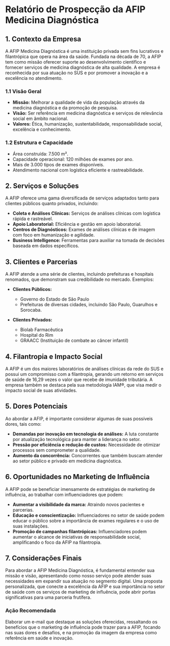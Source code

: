 # Relatório de Prospecção da AFIP Medicina Diagnóstica

## 1. Contexto da Empresa
A AFIP Medicina Diagnóstica é uma instituição privada sem fins lucrativos e filantrópica que opera na área da saúde. Fundada na década de 70, a AFIP tem como missão oferecer suporte ao desenvolvimento científico e fornecer serviços de medicina diagnóstica de alta qualidade. A empresa é reconhecida por sua atuação no SUS e por promover a inovação e a excelência no atendimento.

### 1.1 Visão Geral
- **Missão:** Melhorar a qualidade de vida da população através da medicina diagnóstica e da promoção de pesquisa.
- **Visão:** Ser referência em medicina diagnóstica e serviços de relevância social em âmbito nacional.
- **Valores:** Ética, humanização, sustentabilidade, responsabilidade social, excelência e conhecimento.

### 1.2 Estrutura e Capacidade
- Área construída: 7.500 m².
- Capacidade operacional: 120 milhões de exames por ano.
- Mais de 3.000 tipos de exames disponíveis.
- Atendimento nacional com logística eficiente e rastreabilidade.

## 2. Serviços e Soluções
A AFIP oferece uma gama diversificada de serviços adaptados tanto para clientes públicos quanto privados, incluindo:

- **Coleta e Análises Clínicas:** Serviços de análises clínicas com logística rápida e rastreável.
- **Apoio Laboratorial:** Eficiência e gestão em apoio laboratorial.
- **Centros de Diagnósticos:** Exames de análises clínicas e de imagem com foco em humanização e agilidade.
- **Business Intelligence:** Ferramentas para auxiliar na tomada de decisões baseada em dados específicos.

## 3. Clientes e Parcerias
A AFIP atende a uma série de clientes, incluindo prefeituras e hospitais renomados, que demonstram sua credibilidade no mercado. Exemplos:

- **Clientes Públicos:**
  - Governo do Estado de São Paulo
  - Prefeituras de diversas cidades, incluindo São Paulo, Guarulhos e Sorocaba.

- **Clientes Privados:**
  - Biolab Farmacêutica
  - Hospital do Rim
  - GRAACC (Instituição de combate ao câncer infantil)

## 4. Filantropia e Impacto Social
A AFIP é um dos maiores laboratórios de análises clínicas da rede do SUS e possui um compromisso com a filantropia, gerando um retorno em serviços de saúde de 16,29 vezes o valor que recebe de imunidade tributária. A empresa também se destaca pela sua metodologia IAM®, que visa medir o impacto social de suas atividades.

## 5. Dores Potenciais
Ao abordar a AFIP, é importante considerar algumas de suas possíveis dores, tais como:

- **Demandas por inovação em tecnologia de análises:** A luta constante por atualização tecnológica para manter a liderança no setor.
- **Pressão por eficiência e redução de custos:** Necessidade de otimizar processos sem comprometer a qualidade.
- **Aumento da concorrência:** Concorrentes que também buscam atender ao setor público e privado em medicina diagnóstica.

## 6. Oportunidades no Marketing de Influência
A AFIP pode se beneficiar imensamente de estratégias de marketing de influência, ao trabalhar com influenciadores que podem:

- **Aumentar a visibilidade da marca:** Atraindo novos pacientes e parcerias.
- **Educação e conscientização:** Influenciadores no setor de saúde podem educar o público sobre a importância de exames regulares e o uso de suas instalações.
- **Promoção de campanhas filantrópicas:** Influenciadores podem aumentar o alcance de iniciativas de responsabilidade social, amplificando o foco da AFIP na filantropia.

## 7. Considerações Finais
Para abordar a AFIP Medicina Diagnóstica, é fundamental entender sua missão e visão, apresentando como nosso serviço pode atender suas necessidades em expandir sua atuação no segmento digital. Uma proposta personalizada, que conecte a excelência da AFIP e sua importância no setor de saúde com os serviços de marketing de influência, pode abrir portas significativas para uma parceria frutífera.

### Ação Recomendada
Elaborar um e-mail que destaque as soluções oferecidas, ressaltando os benefícios que o marketing de influência pode trazer para a AFIP, focando nas suas dores e desafios, e na promoção da imagem da empresa como referência em saúde e inovação.